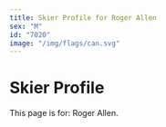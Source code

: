 ```yaml
---
title: Skier Profile for Roger Allen
sex: "M"
id: "7020"
image: "/img/flags/can.svg" 
---
```


# Skier Profile

This page is for: Roger Allen.
    